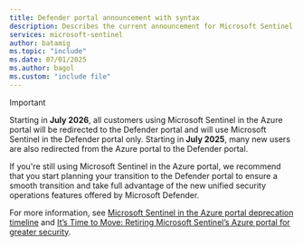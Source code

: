 ```yaml
---
title: Defender portal announcement with syntax
description: Describes the current announcement for Microsoft Sentinel in the Defender portal with extra formatting syntax.
services: microsoft-sentinel
author: batamig
ms.topic: "include"
ms.date: 07/01/2025
ms.author: bagol
ms.custom: "include file"
---
```


> [!IMPORTANT]
>Starting in **July 2026**, all customers using Microsoft Sentinel in the Azure portal will be redirected to the Defender portal and will use Microsoft Sentinel in the Defender portal only. Starting in **July 2025**, many new users are also redirected from the Azure portal to the Defender portal.
>
>If you're still using Microsoft Sentinel in the Azure portal, we recommend that you start planning your transition to the Defender portal to ensure a smooth transition and take full advantage of the new unified security operations features offered by Microsoft Defender.
>
> For more information, see [Microsoft Sentinel in the Azure portal deprecation timeline](../overview.md#microsoft-sentinel-in-the-azure-portal-deprecation-timeline) and [It’s Time to Move: Retiring Microsoft Sentinel’s Azure portal for greater security](https://aka.ms/time-to-move-to-defender).
